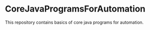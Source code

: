 # CoreJavaProgramsForAutomation
This repository contains basics of core java programs for automation.
